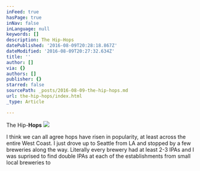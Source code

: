 ```yaml
---
inFeed: true
hasPage: true
inNav: false
inLanguage: null
keywords: []
description: The Hip-Hops
datePublished: '2016-08-09T20:28:18.867Z'
dateModified: '2016-08-09T20:27:32.634Z'
title: ''
author: []
via: {}
authors: []
publisher: {}
starred: false
sourcePath: _posts/2016-08-09-the-hip-hops.md
url: the-hip-hops/index.html
_type: Article

---
```

The Hip-**Hops**
![](https://the-grid-user-content.s3-us-west-2.amazonaws.com/f4034089-7ab6-49d0-a5bc-70bf225150c1.jpg)

I think we can all agree hops have risen in popularity, at least across the entire West Coast. I just drove up to Seattle from LA and stopped by a few breweries along the way. Literally every brewery had at least 2-3 IPAs and I was suprised to find double IPAs at each of the establishments from small local breweries to